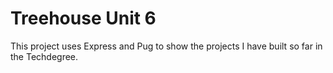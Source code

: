 # Treehouse Unit 6

This project uses Express and Pug to show the projects I have built so far in the Techdegree. 
